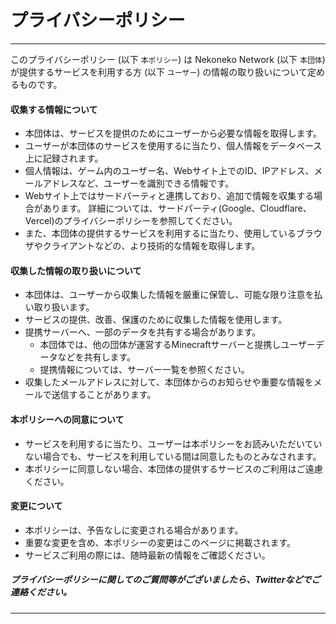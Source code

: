 # プライバシーポリシー

***

このプライバシーポリシー (以下 `本ポリシー`) は Nekoneko Network (以下 `本団体`) が提供するサービスを利用する方 (以下 `ユーザー`) の情報の取り扱いについて定めるものです。

#### 収集する情報について

- 本団体は、サービスを提供のためにユーザーから必要な情報を取得します。
- ユーザーが本団体のサービスを使用するに当たり、個人情報をデータベース上に記録されます。
- 個人情報は、ゲーム内のユーザー名、Webサイト上でのID、IPアドレス、メールアドレスなど、ユーザーを識別できる情報です。
- Webサイト上ではサードパーティと連携しており、追加で情報を収集する場合があります。
  詳細については、サードパーティ(Google、Cloudflare、Vercel)のプライバシーポリシーを参照してください。
- また、本団体の提供するサービスを利用するに当たり、使用しているブラウザやクライアントなどの、より技術的な情報を取得します。

#### 収集した情報の取り扱いについて

- 本団体は、ユーザーから収集した情報を厳重に保管し、可能な限り注意を払い取り扱います。
- サービスの提供、改善、保護のために収集した情報を使用します。
- 提携サーバーへ、一部のデータを共有する場合があります。
    - 本団体では、他の団体が運営するMinecraftサーバーと提携しユーザーデータなどを共有します。
    - 提携情報については、サーバー一覧を参照ください。
- 収集したメールアドレスに対して、本団体からのお知らせや重要な情報をメールで送信することがあります。

#### 本ポリシーへの同意について

- サービスを利用するに当たり、ユーザーは本ポリシーをお読みいただいていない場合でも、サービスを利用している間は同意したものとみなされます。
- 本ポリシーに同意しない場合、本団体の提供するサービスのご利用はご遠慮ください。

#### 変更について
- 本ポリシーは、予告なしに変更される場合があります。
- 重要な変更を含め、本ポリシーの変更はこのページに掲載されます。
- サービスご利用の際には、随時最新の情報をご確認ください。



##### プライバシーポリシーに関してのご質問等がございましたら、Twitterなどでご連絡ください。

***
